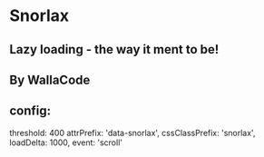 # Snorlax
## Lazy loading - the way it ment to be!
By WallaCode
 ---

 config:
 ---
 threshold: 400
 attrPrefix: 'data-snorlax',
 cssClassPrefix: 'snorlax',
 loadDelta: 1000,
 event: 'scroll'
